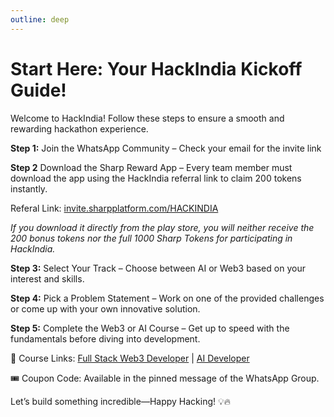 ```yaml
---
outline: deep
---
```


# Start Here: Your HackIndia Kickoff Guide!
Welcome to HackIndia! Follow these steps to ensure a smooth and rewarding hackathon experience.

**Step 1:** Join the WhatsApp Community – Check your email for the invite link 

**Step 2** Download the Sharp Reward App – Every team member must download the app using the HackIndia referral link to claim 200 tokens instantly.

Referal Link: [invite.sharpplatform.com/HACKINDIA](https://invite.sharpplatform.com/HACKINDIA)

*If you download it directly from the play store, you will neither receive the 200 bonus tokens nor the full 1000 Sharp Tokens for participating in HackIndia.*

**Step 3:** Select Your Track – Choose between AI or Web3 based on your interest and skills.

**Step 4:** Pick a Problem Statement – Work on one of the provided challenges or come up with your own innovative solution.

**Step 5:** Complete the Web3 or AI Course – Get up to speed with the fundamentals before diving into development.

📌 Course Links: [Full Stack Web3 Developer](https://students.c-sharpcorner.com/home/course/full-stack-web3-developer/6) | [AI Developer](https://students.c-sharpcorner.com/home/course/ai-developer/9)

🎟️ Coupon Code: Available in the pinned message of the WhatsApp Group.

Let’s build something incredible—Happy Hacking! 💡🔥